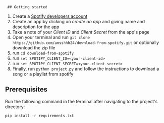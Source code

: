      
     ## Getting started
1. Create a [Spotify developers account](https://developer.spotify.com/dashboard/)
2. Create an app by clicking on *create an app* and giving name and description for the app
3. Take a note of your *Client ID* and *Client Secret* from the app's page
4. Open your terminal and run `git clone https://github.com/ansshhh24/download-from-spotify.git` or optionally download the zip file
5. run `cd download-from-spotify`
6. run `set SPOTIPY_CLIENT_ID=<your-client-id>` 
7. run `set SPOTIPY_CLIENT_SECRET=<your-client-secret>`
8. Finally, run `python project.py` and follow the instructions to download a song or a playlist from spotify

## Prerequisites
Run the following command in the terminal after navigating to the project's directory:
```
pip install -r requirements.txt
```